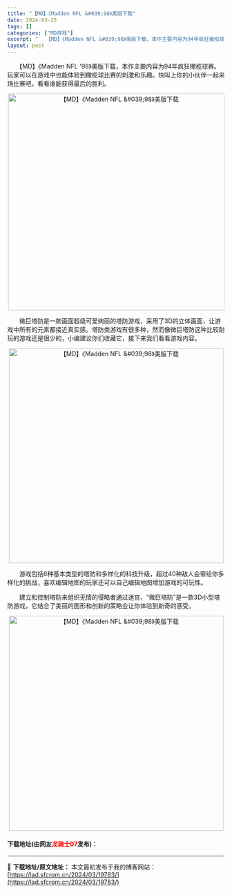 ```yaml
---
title: "【MD】《Madden NFL &#039;98》美版下载"
date: 2024-03-25
tags: []
categories: ["MD游戏"]
excerpt: "　　【MD】《Madden NFL &#039;98》美版下载，本作主要内容为94年疯狂橄榄球赛。玩家可以在游戏中也能体验到橄榄球比赛的刺激和乐趣。快叫上你的小伙伴一起来场比赛吧，看看谁能获得最后的胜利。 　　微巨塔防是一款画面超级可爱绚丽的塔防游戏，采用了3D的立体画面，让游戏中所有的元素都接近真实&hellip;"
layout: post
---
```


 <p>　　【MD】《Madden NFL &#39;98》美版下载，本作主要内容为94年疯狂橄榄球赛。玩家可以在游戏中也能体验到橄榄球比赛的刺激和乐趣。快叫上你的小伙伴一起来场比赛吧，看看谁能获得最后的胜利。</p> <p align="center"><img align="" border="0" src="https://lad.sfcrom.cn/wp-content/uploads/2024/03/20240325_66010d34e0a58.png" width="501" alt="【MD】《Madden NFL &amp;#039;98》美版下载" /></p> <p>　　微巨塔防是一款画面超级可爱绚丽的塔防游戏，采用了3D的立体画面，让游戏中所有的元素都接近真实感。塔防类游戏有很多种，然而像微巨塔防这种比较耐玩的游戏还是很少的，小编建议你们收藏它，接下来我们看看游戏内容。</p> <p align="center"><img align="" border="0" src="https://lad.sfcrom.cn/wp-content/uploads/2024/03/20240325_66010d366b6d6.png" width="497" alt="【MD】《Madden NFL &amp;#039;98》美版下载" /></p> <p>　　游戏包括6种基本类型的塔防和多样化的科技升级，超过40种敌人会带给你多样化的挑战，喜欢编辑地图的玩家还可以自己编辑地图增加游戏的可玩性。</p> <p>　　建立和控制塔防来组织无情的侵略者通过迷宫，&ldquo;微巨塔防&rdquo;是一款3D小型塔防游戏，它结合了美丽的图形和创新的策略会让你体验到新奇的感受。</p> <p align="center"><img align="" border="0" src="https://lad.sfcrom.cn/wp-content/uploads/2024/03/20240325_66010d380d8a0.png" width="497" alt="【MD】《Madden NFL &amp;#039;98》美版下载" /></p> <p><h4>下载地址(由网友<font color="red">龙骑士07</font>发布)：</h4></p> 

---
📖 **下载地址/原文地址：** 本文最初发布于我的博客网站：[https://lad.sfcrom.cn/2024/03/19783/](https://lad.sfcrom.cn/2024/03/19783/)
